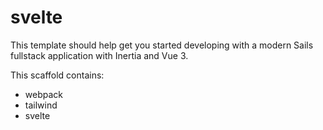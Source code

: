 # svelte

This template should help get you started developing with a modern Sails fullstack application with Inertia and Vue 3.

This scaffold contains:
* webpack
* tailwind
* svelte

